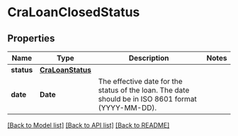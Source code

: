 # CraLoanClosedStatus

## Properties
Name | Type | Description | Notes
------------ | ------------- | ------------- | -------------
**status** | [**CraLoanStatus**](CraLoanStatus.md) |  | 
**date** | **Date** | The effective date for the status of the loan. The date should be in ISO 8601 format (YYYY-MM-DD). | 

[[Back to Model list]](../README.md#documentation-for-models) [[Back to API list]](../README.md#documentation-for-api-endpoints) [[Back to README]](../README.md)


